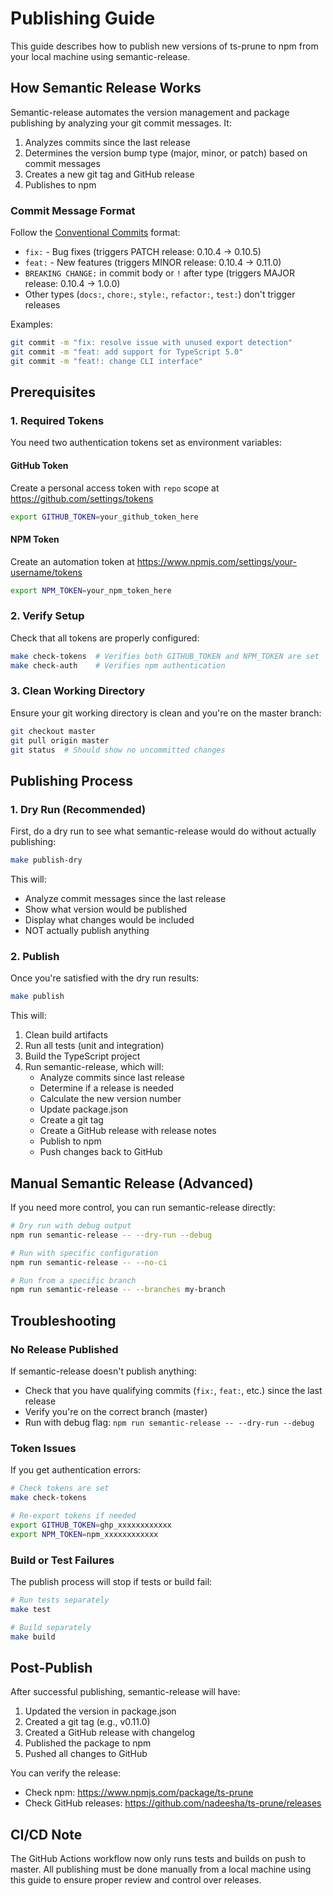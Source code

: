 # Publishing Guide

This guide describes how to publish new versions of ts-prune to npm from your local machine using semantic-release.

## How Semantic Release Works

Semantic-release automates the version management and package publishing by analyzing your git commit messages. It:
1. Analyzes commits since the last release
2. Determines the version bump type (major, minor, or patch) based on commit messages
3. Creates a new git tag and GitHub release
4. Publishes to npm

### Commit Message Format

Follow the [Conventional Commits](https://www.conventionalcommits.org/) format:

- `fix:` - Bug fixes (triggers PATCH release: 0.10.4 → 0.10.5)
- `feat:` - New features (triggers MINOR release: 0.10.4 → 0.11.0)
- `BREAKING CHANGE:` in commit body or `!` after type (triggers MAJOR release: 0.10.4 → 1.0.0)
- Other types (`docs:`, `chore:`, `style:`, `refactor:`, `test:`) don't trigger releases

Examples:
```bash
git commit -m "fix: resolve issue with unused export detection"
git commit -m "feat: add support for TypeScript 5.0"
git commit -m "feat!: change CLI interface"
```

## Prerequisites

### 1. Required Tokens

You need two authentication tokens set as environment variables:

#### GitHub Token
Create a personal access token with `repo` scope at https://github.com/settings/tokens

```bash
export GITHUB_TOKEN=your_github_token_here
```

#### NPM Token
Create an automation token at https://www.npmjs.com/settings/your-username/tokens

```bash
export NPM_TOKEN=your_npm_token_here
```

### 2. Verify Setup

Check that all tokens are properly configured:

```bash
make check-tokens  # Verifies both GITHUB_TOKEN and NPM_TOKEN are set
make check-auth    # Verifies npm authentication
```

### 3. Clean Working Directory

Ensure your git working directory is clean and you're on the master branch:

```bash
git checkout master
git pull origin master
git status  # Should show no uncommitted changes
```

## Publishing Process

### 1. Dry Run (Recommended)

First, do a dry run to see what semantic-release would do without actually publishing:

```bash
make publish-dry
```

This will:
- Analyze commit messages since the last release
- Show what version would be published
- Display what changes would be included
- NOT actually publish anything

### 2. Publish

Once you're satisfied with the dry run results:

```bash
make publish
```

This will:
1. Clean build artifacts
2. Run all tests (unit and integration)
3. Build the TypeScript project
4. Run semantic-release, which will:
   - Analyze commits since last release
   - Determine if a release is needed
   - Calculate the new version number
   - Update package.json
   - Create a git tag
   - Create a GitHub release with release notes
   - Publish to npm
   - Push changes back to GitHub

## Manual Semantic Release (Advanced)

If you need more control, you can run semantic-release directly:

```bash
# Dry run with debug output
npm run semantic-release -- --dry-run --debug

# Run with specific configuration
npm run semantic-release -- --no-ci

# Run from a specific branch
npm run semantic-release -- --branches my-branch
```

## Troubleshooting

### No Release Published

If semantic-release doesn't publish anything:
- Check that you have qualifying commits (`fix:`, `feat:`, etc.) since the last release
- Verify you're on the correct branch (master)
- Run with debug flag: `npm run semantic-release -- --dry-run --debug`

### Token Issues

If you get authentication errors:

```bash
# Check tokens are set
make check-tokens

# Re-export tokens if needed
export GITHUB_TOKEN=ghp_xxxxxxxxxxxx
export NPM_TOKEN=npm_xxxxxxxxxxxx
```

### Build or Test Failures

The publish process will stop if tests or build fail:

```bash
# Run tests separately
make test

# Build separately
make build
```

## Post-Publish

After successful publishing, semantic-release will have:

1. Updated the version in package.json
2. Created a git tag (e.g., v0.11.0)
3. Created a GitHub release with changelog
4. Published the package to npm
5. Pushed all changes to GitHub

You can verify the release:
- Check npm: https://www.npmjs.com/package/ts-prune
- Check GitHub releases: https://github.com/nadeesha/ts-prune/releases

## CI/CD Note

The GitHub Actions workflow now only runs tests and builds on push to master. All publishing must be done manually from a local machine using this guide to ensure proper review and control over releases.